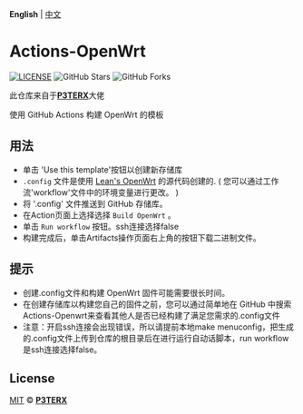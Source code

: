 **English** | [中文](https://p3terx.com/archives/build-openwrt-with-github-actions.html)

# Actions-OpenWrt

[![LICENSE](https://img.shields.io/github/license/mashape/apistatus.svg?style=flat-square&label=LICENSE)](https://github.com/P3TERX/Actions-OpenWrt/blob/master/LICENSE)
![GitHub Stars](https://img.shields.io/github/stars/P3TERX/Actions-OpenWrt.svg?style=flat-square&label=Stars&logo=github)
![GitHub Forks](https://img.shields.io/github/forks/P3TERX/Actions-OpenWrt.svg?style=flat-square&label=Forks&logo=github)

此仓库来自于[**P3TERX**](https://p3terx.com)大佬

使用 GitHub Actions 构建 OpenWrt 的模板

## 用法

- 单击 'Use this template'按钮以创建新存储库
-  `.config` 文件是使用 [Lean's OpenWrt](https://github.com/coolsnowwolf/lede) 的源代码创建的. ( 您可以通过工作流'workflow'文件中的环境变量进行更改。 )
- 将 '.config' 文件推送到 GitHub 存储库。
- 在Action页面上选择选择 `Build OpenWrt` 。
- 单击 `Run workflow` 按钮。ssh连接选择false
- 构建完成后，单击Artifacts操作页面右上角的按钮下载二进制文件。

## 提示

- 创建.config文件和构建 OpenWrt 固件可能需要很长时间。
- 在创建存储库以构建您自己的固件之前，您可以通过简单地在 GitHub 中搜索Actions-Openwrt来查看其他人是否已经构建了满足您需求的.config文件
- 注意：开启ssh连接会出现错误，所以请提前本地make menuconfig，把生成的.config文件上传到仓库的根目录后在进行运行自动话脚本，run workflow是ssh连接选择false。



## License

[MIT](https://github.com/P3TERX/Actions-OpenWrt/blob/main/LICENSE) © [**P3TERX**](https://p3terx.com)
